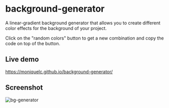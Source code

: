# background-generator
A linear-gradient background generator that allows you to create different color effects for the background of your project.

Click on the "random colors" button to get a new combination and copy the code on top of the button.

## Live demo
https://moniquelc.github.io/background-generator/

## Screenshot
![bg-generator](https://user-images.githubusercontent.com/44783393/70231843-6b6d2800-175b-11ea-9a8a-028957b40e27.png)
